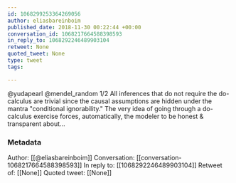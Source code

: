 ```yaml
---
id: 1068299253364269056
author: eliasbareinboim
published_date: 2018-11-30 00:22:44 +00:00
conversation_id: 1068217664588398593
in_reply_to: 1068292246489903104
retweet: None
quoted_tweet: None
type: tweet
tags:

---
```


@yudapearl @mendel_random 1/2 All inferences that do not require the do-calculus are trivial since the causal assumptions are hidden under the mantra "conditional ignorability." The very idea of going through a do-calculus exercise forces,  automatically, the modeler to be honest &amp; transparent about...

### Metadata

Author: [[@eliasbareinboim]]
Conversation: [[conversation-1068217664588398593]]
In reply to: [[1068292246489903104]]
Retweet of: [[None]]
Quoted tweet: [[None]]
